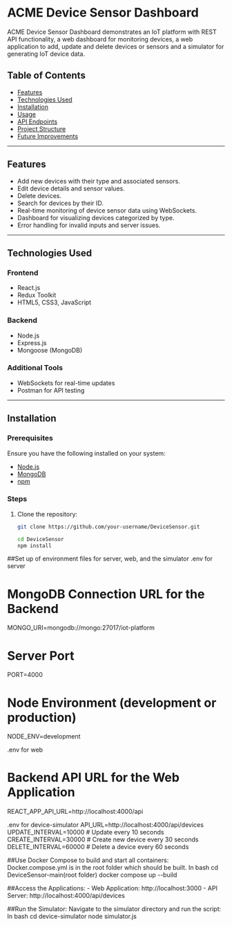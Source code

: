 # ACME Device Sensor Dashboard

ACME Device Sensor Dashboard demonstrates an IoT platform with REST API functionality, a web dashboard for monitoring devices, a web application to add, update and delete devices or sensors and a simulator for generating IoT device data. 

## Table of Contents
- [Features](#features)
- [Technologies Used](#technologies-used)
- [Installation](#installation)
- [Usage](#usage)
- [API Endpoints](#api-endpoints)
- [Project Structure](#project-structure)
- [Future Improvements](#future-improvements)

---

## Features
- Add new devices with their type and associated sensors.
- Edit device details and sensor values.
- Delete devices.
- Search for devices by their ID.
- Real-time monitoring of device sensor data using WebSockets.
- Dashboard for visualizing devices categorized by type.
- Error handling for invalid inputs and server issues.

---

## Technologies Used
### Frontend
- React.js
- Redux Toolkit
- HTML5, CSS3, JavaScript

### Backend
- Node.js
- Express.js
- Mongoose (MongoDB)

### Additional Tools
- WebSockets for real-time updates
- Postman for API testing

---

## Installation

### Prerequisites
Ensure you have the following installed on your system:
- [Node.js](https://nodejs.org/)
- [MongoDB](https://www.mongodb.com/)
- [npm](https://www.npmjs.com/)

### Steps
1. Clone the repository:
   ```bash
   git clone https://github.com/your-username/DeviceSensor.git

   cd DeviceSensor
   npm install

##Set up of environment files for server, web, and the simulator
.env for server
# MongoDB Connection URL for the Backend
MONGO_URI=mongodb://mongo:27017/iot-platform

# Server Port
PORT=4000

# Node Environment (development or production)
NODE_ENV=development


.env for web
# Backend API URL for the Web Application
REACT_APP_API_URL=http://localhost:4000/api

.env for device-simulator
API_URL=http://localhost:4000/api/devices
UPDATE_INTERVAL=10000 # Update every 10 seconds
CREATE_INTERVAL=30000  # Create new device every 30 seconds
DELETE_INTERVAL=60000  # Delete a device every 60 seconds

##Use Docker Compose to build and start all containers:
Docker.compose.yml is in the root folder which should be built.
In bash
         cd DeviceSensor-main(root folder)
docker compose up --build
       
##Access the Applications:
       - Web Application: http://localhost:3000
       - API Server: http://localhost:4000/api/devices

##Run the Simulator:
       Navigate to the simulator directory and run the script:
In bash
       cd device-simulator
       node simulator.js









